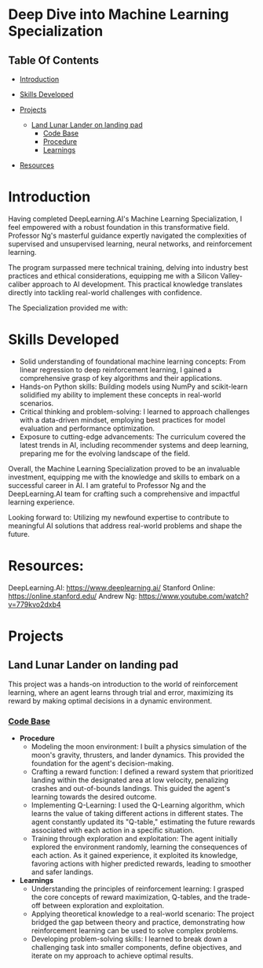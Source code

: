 # Deep Dive into Machine Learning Specialization
## Table Of Contents

  * [Introduction](#introduction)
  * [Skills Developed](#skills-developed)
  * [Projects](#getting-started)
    + [Land Lunar Lander on landing pad](#land-lunar-lander-on-landing-pad)
      - [Code Base](#codebase)
      - [Procedure](#procedure)
      - [Learnings](#learnings)

  * [Resources](#resources)

 
# Introduction
Having completed DeepLearning.AI's Machine Learning Specialization, I feel empowered with a robust foundation in this transformative field. Professor Ng's masterful guidance expertly navigated the complexities of supervised and unsupervised learning, neural networks, and reinforcement learning.

The program surpassed mere technical training, delving into industry best practices and ethical considerations, equipping me with a Silicon Valley-caliber approach to AI development. This practical knowledge translates directly into tackling real-world challenges with confidence.

The Specialization provided me with:
# Skills Developed
* Solid understanding of foundational machine learning concepts: From linear regression to deep reinforcement learning, I gained a comprehensive grasp of key algorithms and their applications.
* Hands-on Python skills: Building models using NumPy and scikit-learn solidified my ability to implement these concepts in real-world scenarios.
* Critical thinking and problem-solving: I learned to approach challenges with a data-driven mindset, employing best practices for model evaluation and performance optimization.
* Exposure to cutting-edge advancements: The curriculum covered the latest trends in AI, including recommender systems and deep learning, preparing me for the evolving landscape of the field.

Overall, the Machine Learning Specialization proved to be an invaluable investment, equipping me with the knowledge and skills to embark on a successful career in AI. I am grateful to Professor Ng and the DeepLearning.AI team for crafting such a comprehensive and impactful learning experience.

Looking forward to: Utilizing my newfound expertise to contribute to meaningful AI solutions that address real-world problems and shape the future.

# Resources:

DeepLearning.AI: https://www.deeplearning.ai/
Stanford Online: https://online.stanford.edu/
Andrew Ng: https://www.youtube.com/watch?v=779kvo2dxb4

# Projects
## Land Lunar Lander on landing pad
This project was a hands-on introduction to the world of reinforcement learning, where an agent learns through trial and error, maximizing its reward by making optimal decisions in a dynamic environment.
### [Code Base](https://github.com/rutvikjoshi63/Land-Lunar-Lander-on-landing-pad/tree/main/LunarLander/Files)

+ **Procedure**
  * Modeling the moon environment: I built a physics simulation of the moon's gravity, thrusters, and lander dynamics. This provided the foundation for the agent's decision-making.
  * Crafting a reward function: I defined a reward system that prioritized landing within the designated area at low velocity, penalizing crashes and out-of-bounds landings. This guided the agent's learning towards the desired outcome.
  * Implementing Q-Learning: I used the Q-Learning algorithm, which learns the value of taking different actions in different states. The agent constantly updated its "Q-table," estimating the future rewards associated with each action in a specific situation.
  * Training through exploration and exploitation: The agent initially explored the environment randomly, learning the consequences of each action. As it gained experience, it exploited its knowledge, favoring actions with higher predicted rewards, leading to smoother and safer landings. 
+ **Learnings**
  * Understanding the principles of reinforcement learning: I grasped the core concepts of reward maximization, Q-tables, and the trade-off between exploration and exploitation.
  * Applying theoretical knowledge to a real-world scenario: The project bridged the gap between theory and practice, demonstrating how reinforcement learning can be used to solve complex problems.
  * Developing problem-solving skills: I learned to break down a challenging task into smaller components, define objectives, and iterate on my approach to achieve optimal results.

